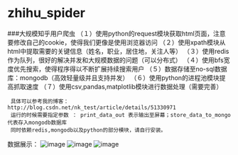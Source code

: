# zhihu_spider
###大规模知乎用户爬虫
    （１）使用python的request模块获取html页面，注意要修改自己的cookie，使得我们更像是使用浏览器访问
    （２）使用xpath模块从html中提取需要的关键信息（姓名，职业，居住地，关注人等）
    （３）使用redis作为队列，很好的解决并发和大规模数据的问题（可以分布式）
    （４）使用bfs宽度优先搜索，使得程序得以不断扩展持续搜索用户
    （５）数据存储至no-sql数据库：mongodb（高效轻量级并且支持并发）
    （６）使用python的进程池模块提高抓取速度
    （７）使用csv,pandas,matplotlib模块进行数据处理（需要完善）
    
     具体可以参考我的博客：http://blog.csdn.net/nk_test/article/details/51330971
     运行的时候需要指定参数 ： print_data_out 表示输出至屏幕；store_data_to_mongo代表存入mongodb数据库
     同时依赖redis,mongodb以及python的部分模块，请自行安装。
     

数据展示：
![image](https://github.com/Tachone/zhihu_spider/blob/master/career.png)
![image](https://github.com/Tachone/zhihu_spider/blob/master/city.png)
![image](https://github.com/Tachone/zhihu_spider/blob/master/title.png)
